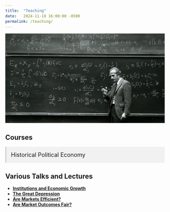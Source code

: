 ```yaml
---
title:  "Teaching"
date:   2024-11-18 16:00:00 -0500
permalink: /teaching/
---
```


![Becker](/assets/images/Becker.jpg)

## Courses

<details class="accordion">
  <summary>Historical Political Economy</summary>
  
  This set of lecture notes is the backbone of a course on Global Economic History. I will link to the slidedeck as I develop the material.
  
 <ul class="no-bullets">
  <li>Lecture 1: Introduction</li>
  <li>Lecture 2: The Malthusian Economy</li>
  <li>Lecture 3: Violence and Social Orders</li>
  <li>Lecture 4: The Origins of Agriculture</li>
  <li>Lecture 5: The Origins of the State</li>
  <li>Lecture 6: Ancient Empires</li>
  <li>Lecture 7: Classical Greece.</li>
  <li>Lecture 8: Ancient Rome</li>
  <li>Lecture 9: Ancient and Medieval China</li>
  <li>Lecture 10: The Islamic World</li>
  <li>Lecture 11: The Commercial Revolution</li>
  <li>Lecture 12: Feudal Political Economy </li>
  <li>Lecture 13: The Printing Press</li>
  <li>Lecture 14: The Protestant Reformation</li>
  <li>Lecture 15: The “Counter-Reformation” and the Spanish Inquisition</li>
  <li>Lecture 16: The Rise of the Modern Nation-State </li>
  <li>Lecture 17: The Development of Representative Institutions</li>
  <li>Lecture 18: The Dutch Golden Age</li>
  <li>Lecture 19: The Origins of Political Liberalism</li>
  <li>Lecture 20: The British Industrial Revolution</li>
  <li>Lecture 21: Catching Up, Falling Behind</li>
  <li>Lecture 22: Back in the U.S.S.R.</li>
  <li>Lecture 23: The East is Red</li>
  <li>Lecture 24: America in the Twentieth Century</li>
</ul>



</details>

## Various Talks and Lectures

- [**Institutions and Economic Growth**](/assets/documents/UR_Institutions_Growth.pdf)  
- [**The Great Depression**](/assets/documents/GreatDepression.pdf)
- [**Are Markets Efficient?**](/assets/documents/MC_5_Efficiency.pdf)
- [**Are Market Outcomes Fair?**](/assets/documents/MC_4_Inequality.pdf)

<style>
  details.accordion {
    margin-top: 10px;
    background-color: #f1f1f1;
    border: none;
    border-left: 3px solid #ccc;
    padding: 0;
  }

  details.accordion[open] {
    background-color: #fafafa;
  }

  details.accordion summary {
    cursor: pointer;
    padding: 15px;
    font-size: 18px;
    list-style: none;
  }

  details.accordion summary::-webkit-details-marker {
    display: none;
  }

  details.accordion > *:not(summary) {
    padding: 0 15px 15px;
  }

  details.accordion a {
    color: #336699;
    text-decoration: none;
  }

  details.accordion a:hover {
    text-decoration: underline;
  }
  
  .no-bullets {
  list-style-type: none;
  padding-left: 0;
  margin-left: 0;
}

</style>
